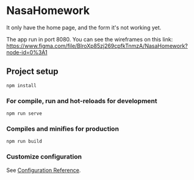 # NasaHomework

It only have the home page, and the form it's not working yet.

The app run in port 8080.
You can see the wireframes on this link: https://www.figma.com/file/BlroXp85zj269cpfkTnmzA/NasaHomework?node-id=0%3A1

## Project setup

```
npm install
```

### For compile, run and hot-reloads for development

```
npm run serve
```

### Compiles and minifies for production

```
npm run build
```

### Customize configuration

See [Configuration Reference](https://cli.vuejs.org/config/).
